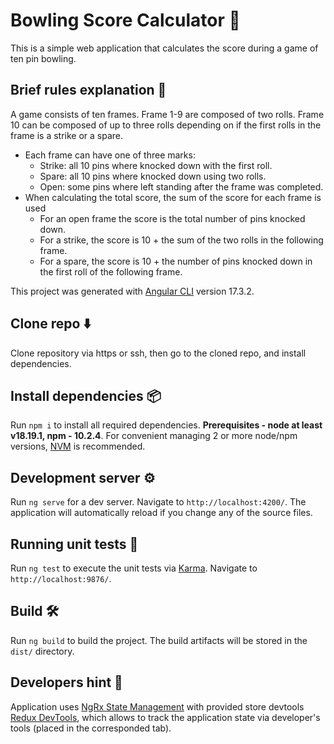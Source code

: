 # Bowling Score Calculator 🧮

This is a simple web application that calculates the score during a game of ten pin bowling.

## Brief rules explanation 🎳

A game consists of ten frames. Frame 1-9 are composed of two rolls. Frame 10
can be composed of up to three rolls depending on if the first rolls in the
frame is a strike or a spare.
 - Each frame can have one of three marks:
      - Strike: all 10 pins where knocked down with the first roll.
      - Spare: all 10 pins where knocked down using two rolls.
      - Open: some pins where left standing after the frame was completed.
- When calculating the total score, the sum of the score for each frame is used
     - For an open frame the score is the total number of pins knocked down.
     - For a strike, the score is 10 + the sum of the two rolls in the following frame.
     - For a spare, the score is 10 + the number of pins knocked down in the first roll of the following frame.

This project was generated with [Angular CLI](https://github.com/angular/angular-cli) version 17.3.2.

## Clone repo ⬇️

Clone repository via https or ssh, then go to the cloned repo, and install dependencies.

## Install dependencies 📦

Run `npm i` to install all required dependencies. **Prerequisites - node at least v18.19.1, npm - 10.2.4**. For convenient managing 2 or more node/npm versions,
[NVM](https://github.com/nvm-sh/nvm) is recommended.

## Development server ⚙️

Run `ng serve` for a dev server. Navigate to `http://localhost:4200/`. The application will automatically reload if you change any of the source files.

## Running unit tests 🔬

Run `ng test` to execute the unit tests via [Karma](https://karma-runner.github.io). Navigate to `http://localhost:9876/`.


## Build 🛠️

Run `ng build` to build the project. The build artifacts will be stored in the `dist/` directory.


## Developers hint 💾

Application uses [NgRx State Management](https://ngrx.io/) with provided store devtools [ Redux DevTools](https://chromewebstore.google.com/detail/redux-devtools/lmhkpmbekcpmknklioeibfkpmmfibljd?pli=1), which allows to track the application state via developer's tools (placed in the corresponded tab).
